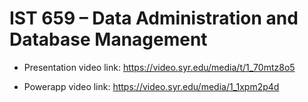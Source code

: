 # IST 659 – Data Administration and Database Management
* Presentation video link:
https://video.syr.edu/media/t/1_70mtz8o5

* Powerapp video link:
https://video.syr.edu/media/1_1xpm2p4d
